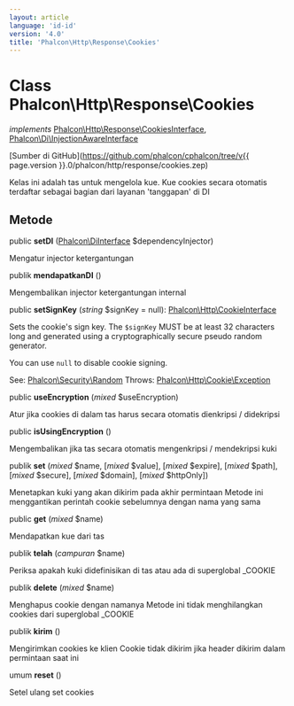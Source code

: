 ```yaml
---
layout: article
language: 'id-id'
version: '4.0'
title: 'Phalcon\Http\Response\Cookies'
---
```

# Class **Phalcon\Http\Response\Cookies**

*implements* [Phalcon\Http\Response\CookiesInterface](Phalcon_Http_Response_CookiesInterface), [Phalcon\Di\InjectionAwareInterface](Phalcon_Di_InjectionAwareInterface)

[Sumber di GitHub](https://github.com/phalcon/cphalcon/tree/v{{ page.version }}.0/phalcon/http/response/cookies.zep)

Kelas ini adalah tas untuk mengelola kue. Kue cookies secara otomatis terdaftar sebagai bagian dari layanan 'tanggapan' di DI

## Metode

public **setDI** ([Phalcon\DiInterface](Phalcon_DiInterface) $dependencyInjector)

Mengatur injector ketergantungan

publik **mendapatkanDI** ()

Mengembalikan injector ketergantungan internal

public **setSignKey** (*string* $signKey = null): [Phalcon\Http\CookieInterface](Phalcon_Http_CookieInterface)

Sets the cookie's sign key. The `$signKey` MUST be at least 32 characters long and generated using a cryptographically secure pseudo random generator.

You can use `null` to disable cookie signing.

See: [Phalcon\Security\Random](Phalcon_Security_Random) Throws: [Phalcon\Http\Cookie\Exception](Phalcon_Http_Cookie_Exception)

public **useEncryption** (*mixed* $useEncryption)

Atur jika cookies di dalam tas harus secara otomatis dienkripsi / didekripsi

public **isUsingEncryption** ()

Mengembalikan jika tas secara otomatis mengenkripsi / mendekripsi kuki

publik **set** (*mixed* $name, [*mixed* $value], [*mixed* $expire], [*mixed* $path], [*mixed* $secure], [*mixed* $domain], [*mixed* $httpOnly])

Menetapkan kuki yang akan dikirim pada akhir permintaan Metode ini menggantikan perintah cookie sebelumnya dengan nama yang sama

public **get** (*mixed* $name)

Mendapatkan kue dari tas

publik **telah** (*campuran* $name)

Periksa apakah kuki didefinisikan di tas atau ada di superglobal _COOKIE

publik **delete** (*mixed* $name)

Menghapus cookie dengan namanya Metode ini tidak menghilangkan cookies dari superglobal _COOKIE

publik **kirim** ()

Mengirimkan cookies ke klien Cookie tidak dikirim jika header dikirim dalam permintaan saat ini

umum **reset** ()

Setel ulang set cookies